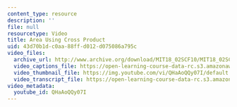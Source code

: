 ```yaml
---
content_type: resource
description: ''
file: null
resourcetype: Video
title: Area Using Cross Product
uid: 43d70b1d-c0aa-88ff-d012-d075086a795c
video_files:
  archive_url: http://www.archive.org/download/MIT18_02SCF10/MIT18_02SCF10Rec_07_300k.mp4
  video_captions_file: https://open-learning-course-data-rc.s3.amazonaws.com/18-02sc-multivariable-calculus-fall-2010/b55236e386685f1cb819bb24aa50e231_QHaAoQQy07I.vtt
  video_thumbnail_file: https://img.youtube.com/vi/QHaAoQQy07I/default.jpg
  video_transcript_file: https://open-learning-course-data-rc.s3.amazonaws.com/18-02sc-multivariable-calculus-fall-2010/2cbcf90306322a8d8a8e4d9a83a3918c_QHaAoQQy07I.pdf
video_metadata:
  youtube_id: QHaAoQQy07I
---
```

